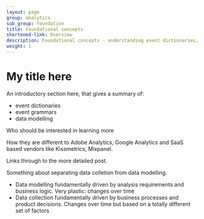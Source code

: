 ```yaml
---
layout: page
group: analytics
sub_group: foundation
title: Foundational concepts
shortened-link: Overview
description: Foundational concepts - understanding event dictionaries, grammars and data modelling with Snowplow
weight: 1
---
```


# My title here

An introductory section here, that gives a summary of:

* event dictionaries
* event grammars
* data modelling

Who should be interested in learning more

How they are different to Adobe Analytics, Google Analytics and SaaS based vendors like Kissmetrics, Mixpanel.

Links through to the more detailed post.

Something about separating data colletion from data modelling. 

* Data modelling fundamentally driven by analysis requirements and business logic. Very plastic: changes over time
* Data collection fundamentally driven by business processes and product decisions. Changes over time but based on a totally different set of factors